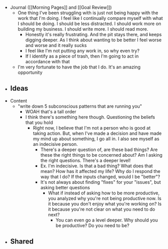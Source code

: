 - Journal ([[Morning Pages]] and [[Goal Review]])
    - One thing I've been struggling with is just not being happy with the work that I'm doing. I feel like I continually compare myself with what I should be doing. I should be less distracted. I should work more on building my business. I should write more. I should read more. 
        - Honestly it's really frustrating. And the pit stays there, and keeps digging deeper. As I think about wanting to be better I feel worse and worse and it really sucks
        - I feel like I'm not putting any work in, so why even try?
        - If I identify as a piece of trash, then I'm going to act in accordance with that
    - I'm very fortunate to have the job that I do. It's an amazing opportunity
- Ideas
    - 
- Content
    - "write down 5 subconscious patterns that are running you" 
        - WOAH that's a tall order
        - I think there's something here though. Questioning the beliefs that you hold
            - Right now, I believe that I'm not a person who is good at taking action. But, when I've made a decision and have made my mind up about something, I go all in. I also see myself as an indecisive person. 
                - There's a deeper question of, are these bad things? Are these the right things to be concerned about? Am I asking the right questions. There's a deeper level!
                - Ex. I'm indecisive. Is that a bad thing? What does that mean? How has it affected my life? Why do I respond the way that I do? If the inputs changed, would I be "better"?
                - It's not always about finding "fixes" for your "issues", but asking better questions
                    - What if instead of asking how to be more productive, you analyzed why you're not being productive now. Is it because you don't enjoy what you're working on? Is it because you're not clear on what you need to do next? 
                        - You can even go a level deeper. Why should you be productive? Do you need to be?
- Shared
    - 
